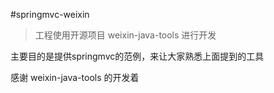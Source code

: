#springmvc-weixin

> 工程使用开源项目 weixin-java-tools 进行开发

主要目的是提供springmvc的范例，来让大家熟悉上面提到的工具

感谢 weixin-java-tools 的开发着